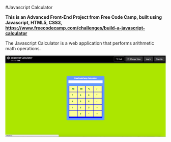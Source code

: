 #Javascript Calculator

**This is an Advanced Front-End Project from Free Code Camp, built using Javascript, HTML5, CSS3,  https://www.freecodecamp.com/challenges/build-a-javascript-calculator**

The Javascript Calculator is a web application that performs arithmetic math operations.

![Javascript Calculator](https://github.com/odekyc/Front_End/blob/master/Javascript_Calculator/javascript_calculator.png)

